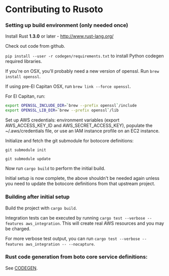 # Contributing to Rusoto

### Setting up build environment (only needed once)

Install Rust **1.3.0** or later - http://www.rust-lang.org/

Check out code from github.

`pip install --user -r codegen/requirements.txt` to install Python codegen required libraries.

If you're on OSX, you'll probably need a new version of openssl.  Run `brew install openssl`.  

If using pre-El Capitan OSX, run `brew link --force openssl`.  

For El Capitan, run:

```bash
export OPENSSL_INCLUDE_DIR=`brew --prefix openssl`/include
export OPENSSL_LIB_DIR=`brew --prefix openssl`/lib
```

Set up AWS credentials: environment variables (export AWS_ACCESS_KEY_ID and
AWS_SECRET_ACCESS_KEY), populate the ~/.aws/credentials file, or use an
IAM instance profile on an EC2 instance.

Initialize and fetch the git submodule for botocore definitions:

`git submodule init`

`git submodule update`

Now run `cargo build` to perform the initial build.

Initial setup is now complete, the above shouldn't be needed again unless you need to update the botocore definitions from that upstream project.

### Building after initial setup

Build the project with `cargo build`.

Integration tests can be executed by running `cargo test --verbose --features aws_integration`.
This will create real AWS resources and you may be charged.

For more verbose test output, you can run `cargo test --verbose --features aws_integration -- --nocapture`.

### Rust code generation from boto core service definitions:

See [CODEGEN](codegen/CODEGEN.md).
